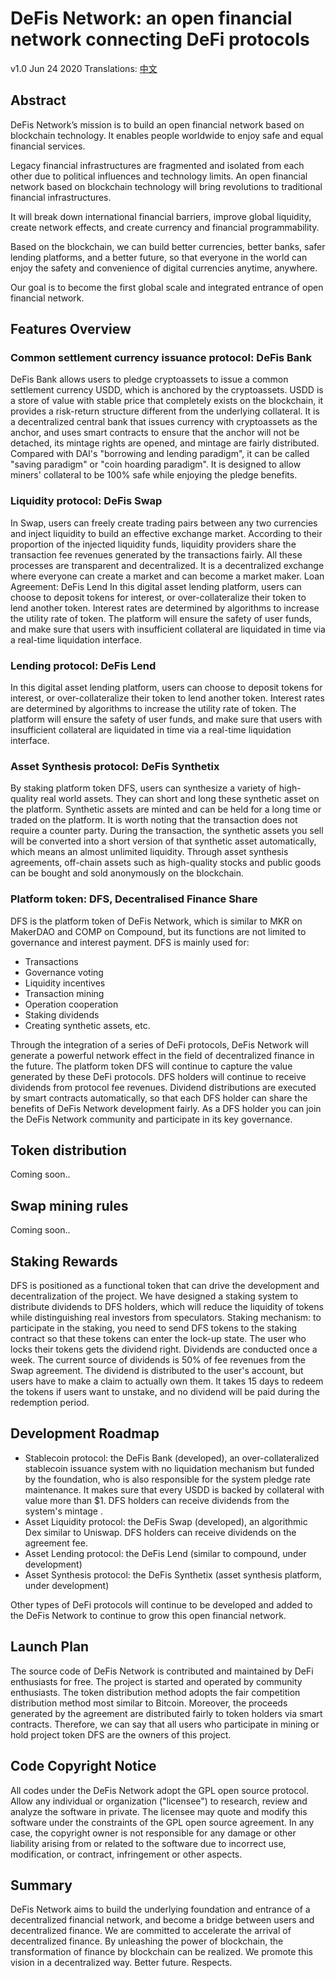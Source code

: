 
# DeFis Network: an open financial network connecting DeFi protocols

v1.0 Jun 24 2020
Translations: [中文](https://github.com/defis-net/defis-network/blob/master/whitepaper_cn.md)

## Abstract

DeFis Network’s mission is to build an open financial network based on blockchain technology. 
It enables people worldwide to enjoy safe and equal financial services.

Legacy financial infrastructures are fragmented and isolated from each other due to political influences and technology limits.
An open financial network based on blockchain technology will bring revolutions to traditional financial infrastructures. 

It will break down international financial barriers, improve global liquidity, create network effects, and create currency and financial programmability.

Based on the blockchain, we can build better currencies, better banks, safer lending platforms, and a better future, 
so that everyone in the world can enjoy the safety and convenience of digital currencies anytime, anywhere.

Our goal is to become the first global scale and integrated entrance of open financial network.

## Features Overview

### Common settlement currency issuance protocol: DeFis Bank

DeFis Bank allows users to pledge cryptoassets to issue a common settlement currency USDD, which is anchored by the cryptoassets. USDD is a store of value with stable price that completely exists on the blockchain, it provides a risk-return structure different from the underlying collateral.
It is a decentralized central bank that issues currency with cryptoassets as the anchor, and uses smart contracts to ensure that the anchor will not be detached, its mintage rights are opened, and mintage are fairly distributed. 
Compared with DAI's "borrowing and lending paradigm", it can be called "saving paradigm" or "coin hoarding paradigm". It is designed to allow miners' collateral to be 100% safe while enjoying the pledge benefits.

### Liquidity protocol: DeFis Swap

In Swap, users can freely create trading pairs between any two currencies and inject liquidity to build an effective exchange market.
According to their proportion of the injected liquidity funds, liquidity providers share the transaction fee revenues generated by the transactions fairly.
All these processes are transparent and decentralized. It is a decentralized exchange where everyone can create a market and can become a market maker.
Loan Agreement: DeFis Lend
In this digital asset lending platform, users can choose to deposit tokens for interest, or over-collateralize their token to lend another token. Interest rates are determined by algorithms to increase the utility rate of token. The platform will ensure the safety of user funds, and make sure that users with insufficient collateral are liquidated in time via a real-time liquidation interface.

### Lending protocol: DeFis Lend
In this digital asset lending platform, users can choose to deposit tokens for interest, or over-collateralize their token to lend another token. Interest rates are determined by algorithms to increase the utility rate of token. The platform will ensure the safety of user funds, and make sure that users with insufficient collateral are liquidated in time via a real-time liquidation interface.

### Asset Synthesis protocol: DeFis Synthetix

By staking platform token DFS, users can synthesize a variety of high-quality real world assets. They can short and long these synthetic asset on the platform.
Synthetic assets are minted and can be held for a long time or traded on the platform. It is worth noting that the transaction does not require a counter party. During the transaction, the synthetic assets you sell will be converted into a short version of that synthetic asset automatically, which means an almost unlimited liquidity.
Through asset synthesis agreements, off-chain assets such as high-quality stocks and public goods can be bought and sold anonymously on the blockchain.

### Platform token: DFS, Decentralised Finance Share

DFS is the platform token of DeFis Network, which is similar to MKR on MakerDAO and COMP on Compound, but its functions are not limited to governance and interest payment. DFS is mainly used for:

* Transactions
* Governance voting
* Liquidity incentives
* Transaction mining
* Operation cooperation
* Staking dividends
* Creating synthetic assets, etc.

Through the integration of a series of DeFi protocols, DeFis Network will generate a powerful network effect in the field of decentralized finance in the future.
The platform token DFS will continue to capture the value generated by these DeFi protocols. DFS holders will continue to receive dividends from protocol fee revenues.
Dividend distributions are executed by smart contracts automatically, so that each DFS holder can share the benefits of DeFis Network development fairly.
As a DFS holder you can join the DeFis Network community and participate in its key governance.

## Token distribution 

Coming soon..

## Swap mining rules

Coming soon..

## Staking Rewards

DFS is positioned as a functional token that can drive the development and decentralization of the project. We have designed a staking system to distribute dividends to DFS holders, which will reduce the liquidity of tokens while distinguishing real investors from speculators.
Staking mechanism: to participate in the staking, you need to send DFS tokens to the staking contract so that these tokens can enter the lock-up state. The user who locks their tokens gets the dividend right.
Dividends are conducted once a week. The current source of dividends is 50% of fee revenues from the Swap agreement.
The dividend is distributed to the user's account, but users have to make a claim to actually own them.
It takes 15 days to redeem the tokens if users want to unstake, and no dividend will be paid during the redemption period.


## Development Roadmap

* Stablecoin protocol: the DeFis Bank (developed), an over-collateralized stablecoin issuance system with no liquidation mechanism but funded by the foundation, who is also responsible for the system pledge rate maintenance. It makes sure that every USDD is backed by collateral with value more than $1. DFS holders can receive dividends from the system's mintage .
* Asset Liquidity protocol: the DeFis Swap (developed), an algorithmic Dex similar to Uniswap. DFS holders can receive dividends on the agreement fee.
* Asset Lending protocol: the DeFis Lend (similar to compound, under development)
* Asset Synthesis protocol: the DeFis Synthetix (asset synthesis platform, under development)

Other types of DeFi protocols will continue to be developed and added to the DeFis Network to continue to grow this open financial network.

## Launch Plan 

The source code of DeFis Network is contributed and maintained by DeFi enthusiasts for free.
The project is started and operated by community enthusiasts.
The token distribution method adopts the fair competition distribution method most similar to Bitcoin.
Moreover, the proceeds generated by the agreement are distributed fairly to token holders via smart contracts.
Therefore, we can say that all users who participate in mining or hold project token DFS are the owners of this project.


## Code Copyright Notice


All codes under the DeFis Network adopt the GPL open source protocol.
Allow any individual or organization ("licensee") to research, review and analyze the software in private. The licensee may quote and modify this software under the constraints of the GPL open source agreement. In any case, the copyright owner is not responsible for any damage or other liability arising from or related to the software due to incorrect use, modification, or contract, infringement or other aspects.

## Summary

DeFis Network aims to build the underlying foundation and entrance of a decentralized financial network, and become a bridge between users and decentralized finance.
We are committed to accelerate the arrival of decentralized finance. By unleashing the power of blockchain, the transformation of finance by blockchain can be realized.
We promote this vision in a decentralized way.
Better future. Respects.







